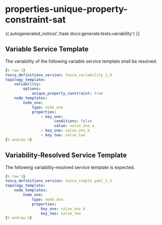 # properties-unique-property-constraint-sat

{{ autogenerated_notice('./task docs:generate:tests:variability') }}


## Variable Service Template

The variability of the following variable service template shall be resolved.

```yaml linenums="1"
{% raw %}
tosca_definitions_version: tosca_variability_1_0
topology_template:
    variability:
        options:
            unique_property_constraint: true
    node_templates:
        node_one:
            type: node_one
            properties:
                - key_one:
                      conditions: false
                      value: value_one_a
                - key_one: value_one_b
                - key_two: value_two
{% endraw %}
```




## Variability-Resolved Service Template

The following variability-resolved service template is expected.

```yaml linenums="1"
{% raw %}
tosca_definitions_version: tosca_simple_yaml_1_3
topology_template:
    node_templates:
        node_one:
            type: node_one
            properties:
                key_one: value_one_b
                key_two: value_two
{% endraw %}
```

